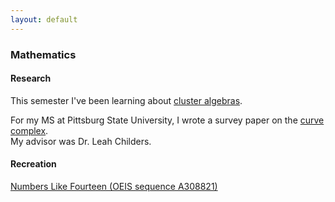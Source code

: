 ```yaml
---
layout: default
---
```


### Mathematics

#### Research

This semester I've been learning about [cluster algebras](https://en.wikipedia.org/wiki/Cluster_algebra).

For my MS at Pittsburg State University, I wrote a survey paper on the [curve complex](https://en.wikipedia.org/wiki/Curve_complex). <br> My advisor was Dr. Leah Childers.

#### Recreation

[Numbers Like Fourteen (OEIS sequence A308821)](./nlfourteen.html)


